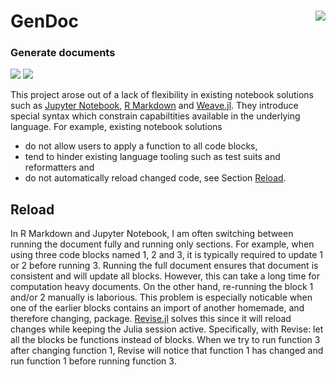 # GenDoc <img src="https://huijzer.xyz/images/GenDoc-crop.svg" align="right">

<h3>
  Generate documents
</h3>

[![][docs-dev-img]][docs-dev-url] [![][tests-img]][tests-url]


[//]: # (Show a kind of abstract on this page and a bigger introduction in the docs at `index`.)

This project arose out of a lack of flexibility in existing notebook solutions such as [Jupyter Notebook](https://jupyter.org), [R Markdown](https://rmarkdown.rstudio.com/) and [Weave.jl](https://github.com/JunoLab/Weave.jl).
They introduce special syntax which constrain capabiltities available in the underlying language.
For example, existing notebook solutions

- do not allow users to apply a function to all code blocks,
- tend to hinder existing language tooling such as test suits and reformatters and
- do not automatically reload changed code, see Section [Reload](#reload).

## Reload
In R Markdown and Jupyter Notebook, I am often switching between running the document fully and running only sections.
For example, when using three code blocks named 1, 2 and 3, it is typically required to update 1 or 2 before running 3.
Running the full document ensures that document is consistent and will update all blocks.
However, this can take a long time for computation heavy documents.
On the other hand, re-running the block 1 and/or 2 manually is laborious.
This problem is especially noticable when one of the earlier blocks contains an import of another homemade, and therefore changing, package.
[Revise.jl](https://github.com/timholy/Revise.jl) solves this since it will reload changes while keeping the Julia session active.
Specifically, with Revise: let all the blocks be functions instead of blocks. 
When we try to run function 3 after changing function 1, Revise will notice that function 1 has changed and run function 1 before running function 3.

[docs-dev-img]: https://github.com/rikhuijzer/GenDoc.jl/workflows/docs/badge.svg
[docs-dev-url]: https://rikhuijzer.github.io/GenDoc.jl/dev

[tests-img]: https://github.com/rikhuijzer/GenDoc.jl/workflows/tests/badge.svg
[tests-url]: https://github.com/rikhuijzer/GenDoc.jl/actions
